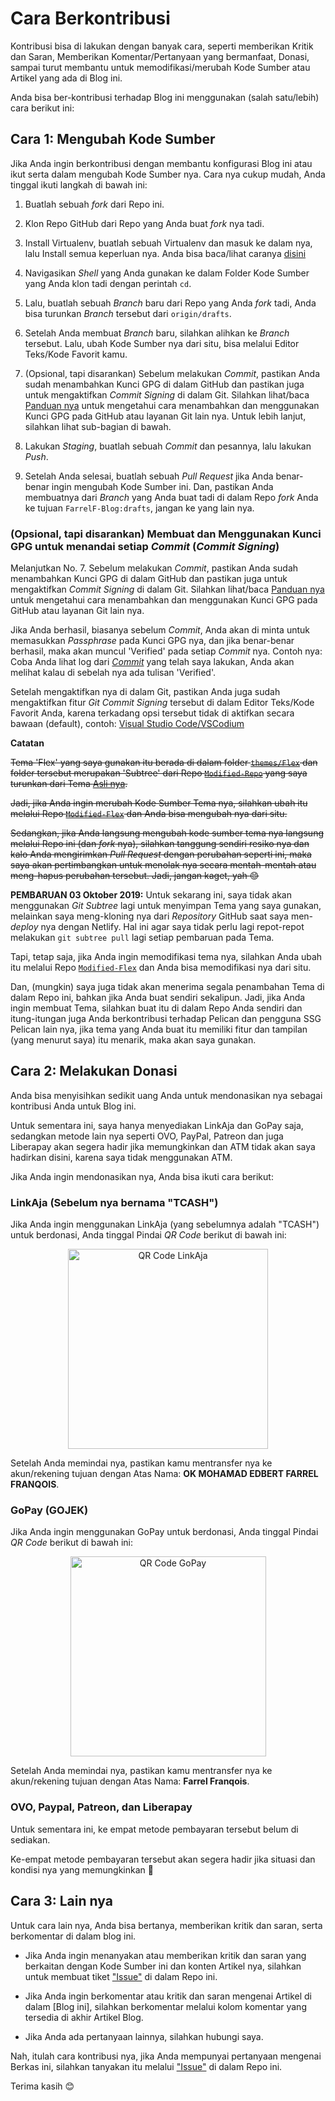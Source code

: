 # Cara Berkontribusi
Kontribusi bisa di lakukan dengan banyak cara, seperti memberikan Kritik dan Saran, Memberikan Komentar/Pertanyaan yang bermanfaat, Donasi, sampai turut membantu untuk memodifikasi/merubah Kode Sumber atau Artikel yang ada di Blog ini.

Anda bisa ber-kontribusi terhadap Blog ini menggunakan (salah satu/lebih) cara berikut ini:

## Cara 1: Mengubah Kode Sumber

Jika Anda ingin berkontribusi dengan membantu konfigurasi Blog ini atau ikut serta dalam mengubah Kode Sumber nya. Cara nya cukup mudah, Anda tinggal ikuti langkah di bawah ini:

1. Buatlah sebuah *fork* dari Repo ini.

2. Klon Repo GitHub dari Repo yang Anda buat *fork* nya tadi.

3. Install Virtualenv, buatlah sebuah Virtualenv dan masuk ke dalam nya, lalu Install semua keperluan nya. Anda bisa baca/lihat caranya [disini](https://github.com/FarrelF/FarrelF-Blog#cara-install)

4. Navigasikan *Shell* yang Anda gunakan ke dalam Folder Kode Sumber yang Anda klon tadi dengan perintah `cd`. 

5. Lalu, buatlah sebuah *Branch* baru dari Repo yang Anda *fork* tadi, Anda bisa turunkan *Branch* tersebut dari `origin/drafts`.

6. Setelah Anda membuat *Branch* baru, silahkan alihkan ke *Branch* tersebut. Lalu, ubah Kode Sumber nya dari situ, bisa melalui Editor Teks/Kode Favorit kamu.

7. (Opsional, tapi disarankan) Sebelum melakukan *Commit*, pastikan Anda sudah menambahkan Kunci GPG di dalam GitHub dan pastikan juga untuk mengaktifkan *Commit Signing* di dalam Git. Silahkan lihat/baca [Panduan nya](https://help.github.com/en/articles/managing-commit-signature-verification) untuk mengetahui cara menambahkan dan menggunakan Kunci GPG pada GitHub atau layanan Git lain nya. Untuk lebih lanjut, silahkan lihat sub-bagian di bawah.

8. Lakukan *Staging*, buatlah sebuah *Commit* dan pesannya, lalu lakukan *Push*.

9. Setelah Anda selesai, buatlah sebuah *Pull Request* jika Anda benar-benar ingin mengubah Kode Sumber ini. Dan, pastikan Anda membuatnya dari *Branch* yang Anda buat tadi di dalam Repo *fork* Anda ke tujuan `FarrelF-Blog:drafts`, jangan ke yang lain nya.

### (Opsional, tapi disarankan) Membuat dan Menggunakan Kunci GPG untuk menandai setiap _Commit_ (_Commit Signing_)
Melanjutkan No. 7. Sebelum melakukan *Commit*, pastikan Anda sudah menambahkan Kunci GPG di dalam GitHub dan pastikan juga untuk mengaktifkan *Commit Signing* di dalam Git. Silahkan lihat/baca [Panduan nya](https://help.github.com/en/articles/managing-commit-signature-verification) untuk mengetahui cara menambahkan dan menggunakan Kunci GPG pada GitHub atau layanan Git lain nya. 

Jika Anda berhasil, biasanya sebelum *Commit*, Anda akan di minta untuk memasukkan *Passphrase* pada Kunci GPG nya, dan jika benar-benar berhasil, maka akan muncul 'Verified' pada setiap *Commit* nya. Contoh nya: Coba Anda lihat log dari [*Commit*](https://github.com/FarrelF/FarrelF-Blog/commits/drafts) yang telah saya lakukan, Anda akan melihat kalau di sebelah nya ada tulisan 'Verified'.

Setelah mengaktifkan nya di dalam Git, pastikan Anda juga sudah mengaktifkan fitur *Git Commit Signing* tersebut di dalam Editor Teks/Kode Favorit Anda, karena terkadang opsi tersebut tidak di aktifkan secara bawaan (default), contoh: [Visual Studio Code/VSCodium](https://stealthpuppy.com/signing-git-commits-for-sweet-verified-badges/) 


**Catatan**

~~Tema 'Flex' yang saya gunakan itu berada di dalam folder [`themes/Flex`](https://github.com/FarrelF/FarrelF-Blog/tree/master/themes/Flex) dan folder tersebut merupakan 'Subtree' dari Repo [`Modified-Repo`](https://github.com/FarrelF/Modified-Flex) yang saya turunkan dari Tema [Asli nya](https://github.com/alexandrevicenzi/Flex).~~

~~Jadi, jika Anda ingin merubah Kode Sumber Tema nya, silahkan ubah itu melalui Repo [`Modified-Flex`](https://github.com/FarrelF/Modified-Flex) dan Anda bisa mengubah nya dari situ.~~

~~Sedangkan, jika Anda langsung mengubah kode sumber tema nya langsung melalui Repo ini (dan *fork* nya), silahkan tanggung sendiri resiko nya dan kalo Anda mengirimkan *Pull Request* dengan perubahan seperti ini, maka saya akan pertimbangkan untuk menolak nya secara mentah-mentah atau meng-hapus perubahan tersebut. Jadi, jangan kaget, yah :blush:~~

**PEMBARUAN 03 Oktober 2019:** Untuk sekarang ini, saya tidak akan menggunakan *Git Subtree* lagi untuk menyimpan Tema yang saya gunakan, melainkan saya meng-kloning nya dari *Repository* GitHub saat saya men-*deploy* nya dengan Netlify. Hal ini agar saya tidak perlu lagi repot-repot melakukan `git subtree pull` lagi setiap pembaruan pada Tema.

Tapi, tetap saja, jika Anda ingin memodifikasi tema nya, silahkan Anda ubah itu melalui Repo [`Modified-Flex`](https://github.com/FarrelF/Modified-Flex) dan Anda bisa memodifikasi nya dari situ.

Dan, (mungkin) saya juga tidak akan menerima segala penambahan Tema di dalam Repo ini, bahkan jika Anda buat sendiri sekalipun. Jadi, jika Anda ingin membuat Tema, silahkan buat itu di dalam Repo Anda sendiri dan itung-itungan juga Anda berkontribusi terhadap Pelican dan pengguna SSG Pelican lain nya, jika tema yang Anda buat itu memiliki fitur dan tampilan (yang menurut saya) itu menarik, maka akan saya gunakan.

## Cara 2: Melakukan Donasi
Anda bisa menyisihkan sedikit uang Anda untuk mendonasikan nya sebagai kontribusi Anda untuk Blog ini. 

Untuk sementara ini, saya hanya menyediakan LinkAja dan GoPay saja, sedangkan metode lain nya seperti OVO, PayPal, Patreon dan juga Liberapay akan segera hadir jika memungkinkan dan ATM tidak akan saya hadirkan disini, karena saya tidak menggunakan ATM.

Jika Anda ingin mendonasikan nya, Anda bisa ikuti cara berikut:

### LinkAja (Sebelum nya bernama "TCASH")
Jika Anda ingin menggunakan LinkAja (yang sebelumnya adalah "TCASH") untuk berdonasi, Anda tinggal Pindai *QR Code* berikut di bawah ini:

<p align="center">
    <a href="https://cdn.statically.io/gh/FarrelF/FarrelF-Blog/283d3aa/content/extras/qrcode_linkaja.jpg" rel="dns-prefetch">
        <img style="display: block; margin: 0 auto;" src="https://cdn.statically.io/gh/FarrelF/FarrelF-Blog/283d3aa/content/extras/qrcode_linkaja.jpg" alt="QR Code LinkAja" width="320" height="320" />
    </a>
</p>

Setelah Anda memindai nya, pastikan kamu mentransfer nya ke akun/rekening tujuan dengan Atas Nama: **OK MOHAMAD EDBERT FARREL FRANQOIS**.

### GoPay (GOJEK)
Jika Anda ingin menggunakan GoPay untuk berdonasi, Anda tinggal Pindai *QR Code* berikut di bawah ini:

<p align="center">
    <a href="https://cdn.statically.io/gh/FarrelF/FarrelF-Blog/283d3aa/content/extras/qrcode_gopay.jpg" rel="dns-prefetch">
        <img style="display: block; margin: 0 auto;" src="https://cdn.statically.io/gh/FarrelF/FarrelF-Blog/283d3aa/content/extras/qrcode_gopay.jpg?fit=320,320" alt="QR Code GoPay" width="313" height="320" />
    </a>
</p>

Setelah Anda memindai nya, pastikan kamu mentransfer nya ke akun/rekening tujuan dengan Atas Nama: **Farrel Franqois**.

### OVO, Paypal, Patreon, dan Liberapay

Untuk sementara ini, ke empat metode pembayaran tersebut belum di sediakan. 

Ke-empat metode pembayaran tersebut akan segera hadir jika situasi dan kondisi nya yang memungkinkan :slightly_smiling_face:

## Cara 3: Lain nya
Untuk cara lain nya, Anda bisa bertanya, memberikan kritik dan saran, serta berkomentar di dalam blog ini.

- Jika Anda ingin menanyakan atau memberikan kritik dan saran yang berkaitan dengan Kode Sumber ini dan konten Artikel nya, silahkan untuk membuat tiket ["Issue"](https://github.com/FarrelF/FarrelF-Blog/issues) di dalam Repo ini.

- Jika Anda ingin berkomentar atau kritik dan saran mengenai Artikel di dalam [Blog ini], silahkan berkomentar melalui kolom komentar yang tersedia di akhir Artikel Blog.

- Jika Anda ada pertanyaan lainnya, silahkan hubungi saya.

Nah, itulah cara kontribusi nya, jika Anda mempunyai pertanyaan mengenai Berkas ini, silahkan tanyakan itu melalui ["Issue"](https://github.com/FarrelF/FarrelF-Blog/issues) di dalam Repo ini.

Terima kasih :blush:
